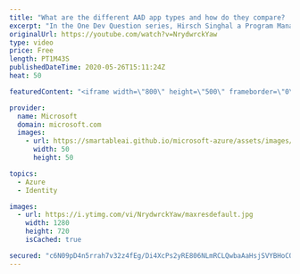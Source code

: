 ```yaml
---
title: "What are the different AAD app types and how do they compare? | One Dev Question: Hirsch Singhal"
excerpt: "In the One Dev Question series, Hirsch Singhal a Program Manager working on the Microsoft identity platform, explains what kinds of Azure Active Directory (Azure AD) apps are supported for authentication.    For more information, visit: https://docs.microsoft.com/azure/active-directory/develop/v2-app-types?WT.mc_id=onedevquestion-c9-AzureIdent"
originalUrl: https://youtube.com/watch?v=NrydwrckYaw
type: video
price: Free
length: PT1M43S
publishedDateTime: 2020-05-26T15:11:24Z
heat: 50

featuredContent: "<iframe width=\"800\" height=\"500\" frameborder=\"0\" src=\"https://www.youtube.com/embed/NrydwrckYaw\" allow=\"accelerometer; autoplay; encrypted-media; gyroscope; picture-in-picture\" allowfullscreen></iframe>"

provider:
  name: Microsoft
  domain: microsoft.com
  images:
    - url: https://smartableai.github.io/microsoft-azure/assets/images/organizations/microsoft.com-50x50.jpg
      width: 50
      height: 50

topics:
  - Azure
  - Identity

images:
  - url: https://i.ytimg.com/vi/NrydwrckYaw/maxresdefault.jpg
    width: 1280
    height: 720
    isCached: true

secured: "c6N09pD4n5rrah7v32z4fEg/Di4XcPs2yRE806NLmRCLQwbaAaHsjSVYBHoCQnv9kqMDMS7QaglIYNy6APeN29QzFQvKqzrPMGI41sJ5Oyjx1mk8LEV5fZ+DFnHhQabUHdu5ZbOUj7JrnVCDluS9B7An99qLzD5IfSk69DNN3Khh8F1mG2GetmWyab37VWss8fm0AnB7rewQkzi7UEEQtpO9F4mSallr1IO5u6I2aQTsxTqz2lIiHT7vlMk7pEmRIZ0dKWBFcSmUHj8B125SgRGlnE+T/dK0Ds8dUJkrrkNEYdJqxCVwKWS4SlNMHxY8iy5JYq3o3gYDq+taDNizoiO+mrjvj+g6eWVj8EOVcuxHqS3oTedhHRL9ZhICF24n1vWOktLH9rgYsrpS2m9UMq1iaw8ZurgOOl+9csdYBtY=;6m98po/kb9LyPAIXfG57ng=="
---
```


